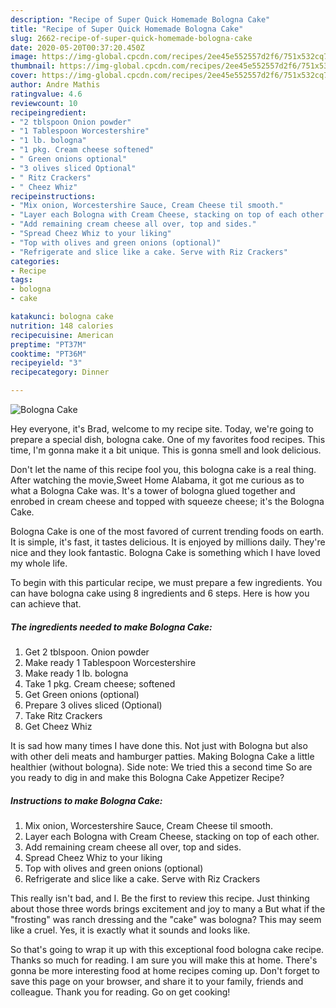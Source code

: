 ```yaml
---
description: "Recipe of Super Quick Homemade Bologna Cake"
title: "Recipe of Super Quick Homemade Bologna Cake"
slug: 2662-recipe-of-super-quick-homemade-bologna-cake
date: 2020-05-20T00:37:20.450Z
image: https://img-global.cpcdn.com/recipes/2ee45e552557d2f6/751x532cq70/bologna-cake-recipe-main-photo.jpg
thumbnail: https://img-global.cpcdn.com/recipes/2ee45e552557d2f6/751x532cq70/bologna-cake-recipe-main-photo.jpg
cover: https://img-global.cpcdn.com/recipes/2ee45e552557d2f6/751x532cq70/bologna-cake-recipe-main-photo.jpg
author: Andre Mathis
ratingvalue: 4.6
reviewcount: 10
recipeingredient:
- "2 tblspoon Onion powder"
- "1 Tablespoon Worcestershire"
- "1 lb. bologna"
- "1 pkg. Cream cheese softened"
- " Green onions optional"
- "3 olives sliced Optional"
- " Ritz Crackers"
- " Cheez Whiz"
recipeinstructions:
- "Mix onion, Worcestershire Sauce, Cream Cheese til smooth."
- "Layer each Bologna with Cream Cheese, stacking on top of each other."
- "Add remaining cream cheese all over, top and sides."
- "Spread Cheez Whiz to your liking"
- "Top with olives and green onions (optional)"
- "Refrigerate and slice like a cake. Serve with Riz Crackers"
categories:
- Recipe
tags:
- bologna
- cake

katakunci: bologna cake 
nutrition: 148 calories
recipecuisine: American
preptime: "PT37M"
cooktime: "PT36M"
recipeyield: "3"
recipecategory: Dinner

---
```



![Bologna Cake](https://img-global.cpcdn.com/recipes/2ee45e552557d2f6/751x532cq70/bologna-cake-recipe-main-photo.jpg)

Hey everyone, it's Brad, welcome to my recipe site. Today, we're going to prepare a special dish, bologna cake. One of my favorites food recipes. This time, I'm gonna make it a bit unique. This is gonna smell and look delicious.

Don&#39;t let the name of this recipe fool you, this bologna cake is a real thing. After watching the movie,Sweet Home Alabama, it got me curious as to what a Bologna Cake was. It&#39;s a tower of bologna glued together and enrobed in cream cheese and topped with squeeze cheese; it&#39;s the Bologna Cake.

Bologna Cake is one of the most favored of current trending foods on earth. It is simple, it's fast, it tastes delicious. It is enjoyed by millions daily. They're nice and they look fantastic. Bologna Cake is something which I have loved my whole life.


To begin with this particular recipe, we must prepare a few ingredients. You can have bologna cake using 8 ingredients and 6 steps. Here is how you can achieve that.

<!--inarticleads1-->

##### The ingredients needed to make Bologna Cake:

1. Get 2 tblspoon. Onion powder
1. Make ready 1 Tablespoon Worcestershire
1. Make ready 1 lb. bologna
1. Take 1 pkg. Cream cheese; softened
1. Get  Green onions (optional)
1. Prepare 3 olives sliced (Optional)
1. Take  Ritz Crackers
1. Get  Cheez Whiz


It is sad how many times I have done this. Not just with Bologna but also with other deli meats and hamburger patties. Making Bologna Cake a little healthier (without bologna). Side note: We tried this a second time So are you ready to dig in and make this Bologna Cake Appetizer Recipe? 

<!--inarticleads2-->

##### Instructions to make Bologna Cake:

1. Mix onion, Worcestershire Sauce, Cream Cheese til smooth.
1. Layer each Bologna with Cream Cheese, stacking on top of each other.
1. Add remaining cream cheese all over, top and sides.
1. Spread Cheez Whiz to your liking
1. Top with olives and green onions (optional)
1. Refrigerate and slice like a cake. Serve with Riz Crackers


This really isn&#39;t bad, and I. Be the first to review this recipe. Just thinking about those three words brings excitement and joy to many a But what if the &#34;frosting&#34; was ranch dressing and the &#34;cake&#34; was bologna? This may seem like a cruel. Yes, it is exactly what it sounds and looks like. 

So that's going to wrap it up with this exceptional food bologna cake recipe. Thanks so much for reading. I am sure you will make this at home. There's gonna be more interesting food at home recipes coming up. Don't forget to save this page on your browser, and share it to your family, friends and colleague. Thank you for reading. Go on get cooking!
